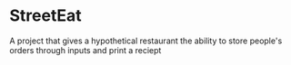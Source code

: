 # StreetEat
A project that gives a hypothetical restaurant the ability to store people's orders through inputs and print a reciept
